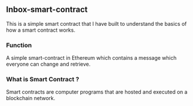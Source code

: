 ## Inbox-smart-contract

This is a simple smart contract that I have built to understand the basics of how a smart contract works.

### Function 

A simple smart-contract in Ethereum which contains a message which everyone can change and retrieve.

### What is Smart Contract ? 

Smart contracts are computer programs that are hosted and executed on a blockchain network.
